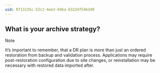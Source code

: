 ```yaml
---
uid: 0713135c-52c2-4ee3-94ba-63224f54b3d9
---
```

## What is your archive strategy? 

> [!NOTE]
> It’s important to remember, that a DR plan is more than just an ordered restoration from backup and validation process. Applications may require post-restoration configuration due to site changes, or reinstallation may be necessary with restored data imported after.

